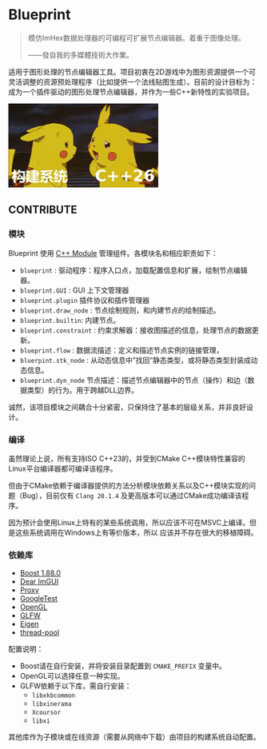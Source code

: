 # Blueprint

> 模仿ImHex数据处理器的可编程可扩展节点编辑器。着重于图像处理。
> 
> ——發自我的多媒體技術大作業。

适用于图形处理的节点编辑器工具。项目初衷在2D游戏中为图形资源提供一个可灵活调整的资源预处理程序（比如提供一个法线贴图生成）。目前的设计目标为：
成为一个插件驱动的图形处理节点编辑器，并作为一些C++新特性的实验项目。

![听说表情包开头的项目能够善始善终](./static/Cpp26-and-CompileSystem.gif)

## CONTRIBUTE

### 模块

Blueprint 使用 [C++ Module](https://zh.cppreference.com/w/cpp/language/modules) 管理组件。各模块名和相应职责如下：

- `blueprint` : 驱动程序：程序入口点，加载配置信息和扩展，绘制节点编辑器。
- `blueprint.GUI` : GUI 上下文管理器
- `blueprint.plugin` 插件协议和插件管理器
- `blueprint.draw_node` : 节点绘制规则，和内建节点的绘制描述。
- `blueprint.builtin`: 内建节点。
- `blueprint.constraint` : 约束求解器：接收图描述的信息，处理节点的数据更新。
- `blueprint.flow` : 数据流描述：定义和描述节点实例的链接管理，
- `bluerpint.stk_node` : 从动态信息中”找回“静态类型，或将静态类型封装成动态信息。
- `blueprint.dyn_node` 节点描述：描述节点编辑器中的节点（操作）和边（数据类型）的行为。用于跨越DLL边界。

诚然，该项目模块之间耦合十分紧密，只保持住了基本的层级关系，并非良好设计。

### 编译

虽然理论上说，所有支持ISO C++23的，并受到CMake C++模块特性兼容的Linux平台编译器都可编译该程序。

但由于CMake依赖于编译器提供的方法分析模块依赖关系以及C++模块实现的问题（Bug），目前仅有 `Clang 20.1.4` 及更高版本可以通过CMake成功编译该程序。

因为预计会使用Linux上特有的某些系统调用，所以应该不可在MSVC上编译。但是这些系统调用在Windows上有等价版本，所以
应该并不存在很大的移植障碍。

### 依赖库

- [Boost 1.88.0](https://www.boost.org/)
- [Dear ImGUI](https://github.com/ocornut/imgui)
- [Proxy](https://github.com/microsoft/proxy)
- [GoogleTest](https://github.com/google/googletest)
- [OpenGL](https://opengl.org/)
- [GLFW](https://github.com/glfw/glfw)
- [Eigen](https://eigen.tuxfamily.org/)
- [thread-pool](https://github.com/DeveloperPaul123/thread-pool)

配置说明：

- Boost请在自行安装，并将安装目录配置到 `CMAKE_PREFIX` 变量中。
- OpenGL可以选择任意一种实现。
- GLFW依赖于以下库，需自行安装：
  - `libxkbcommon`
  - `libxinerama`
  - `Xcoursor`
  - `libxi`

其他库作为子模块或在线资源（需要从网络中下载）由项目的构建系统自动配置。